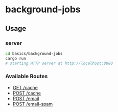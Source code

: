 # background-jobs

## Usage

### server

```sh
cd basics/background-jobs
cargo run
# starting HTTP server at http://localhost:8080
```

### Available Routes

- [GET /cache](http://localhost:8080/cache)
- [POST /cache](http://localhost:8080/cache)
- [POST /email](http://localhost:8080/email)
- [POST /email-spam](http://localhost:8080/email-spam)
